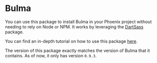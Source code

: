 # Bulma

You can use this package to install Bulma in your Phoenix project without needing to rely on Node or NPM.
It works by leveraging the [DartSass](https://github.com/cargosense/dart_sass) package.

You can find an in-depth tutorial on how to use this package [here](https://kevinlang.me/bulma-phoenix-1-6).

The version of this package exactly matches the version of Bulma that it contains. As of now, it only has version `0.9.3`.
